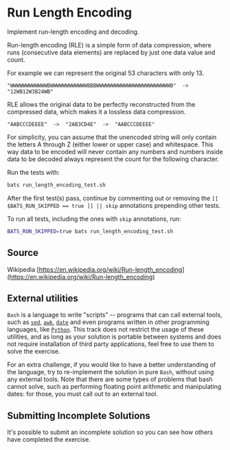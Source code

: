 # Run Length Encoding

Implement run-length encoding and decoding.

Run-length encoding (RLE) is a simple form of data compression, where runs
(consecutive data elements) are replaced by just one data value and count.

For example we can represent the original 53 characters with only 13.

```text
"WWWWWWWWWWWWBWWWWWWWWWWWWBBBWWWWWWWWWWWWWWWWWWWWWWWWB"  ->  "12WB12W3B24WB"
```

RLE allows the original data to be perfectly reconstructed from
the compressed data, which makes it a lossless data compression.

```text
"AABCCCDEEEE"  ->  "2AB3CD4E"  ->  "AABCCCDEEEE"
```

For simplicity, you can assume that the unencoded string will only contain
the letters A through Z (either lower or upper case) and whitespace. This way
data to be encoded will never contain any numbers and numbers inside data to
be decoded always represent the count for the following character.


Run the tests with:

```bash
bats run_length_encoding_test.sh
```

After the first test(s) pass, continue by commenting out or removing the
`[[ $BATS_RUN_SKIPPED == true ]] || skip` 
annotations prepending other tests.

To run all tests, including the ones with `skip` annotations, run:

```bash
BATS_RUN_SKIPPED=true bats run_length_encoding_test.sh
```

## Source

Wikipedia [https://en.wikipedia.org/wiki/Run-length_encoding](https://en.wikipedia.org/wiki/Run-length_encoding)


## External utilities
`Bash` is a language to write "scripts" -- programs that can call
external tools, such as
[`sed`](https://www.gnu.org/software/sed/),
[`awk`](https://www.gnu.org/software/gawk/),
[`date`](https://www.gnu.org/software/coreutils/manual/html_node/date-invocation.html)
and even programs written in other programming languages, 
like [`Python`](https://www.python.org/).
This track does not restrict the usage of these utilities, and as long
as your solution is portable between systems and does not require
installation of third party applications, feel free to use them to solve
the exercise.

For an extra challenge, if you would like to have a better understanding
of the language, try to re-implement the solution in pure `Bash`,
without using any external tools. Note that there are some types of
problems that bash cannot solve, such as performing floating point
arithmetic and manipulating dates: for those, you must call out to an
external tool.

## Submitting Incomplete Solutions
It's possible to submit an incomplete solution so you can see how others
have completed the exercise.
